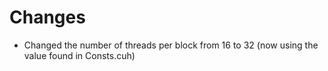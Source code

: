 # Changes

* Changed the number of threads per block from 16 to 32 (now using the value found in Consts.cuh)
